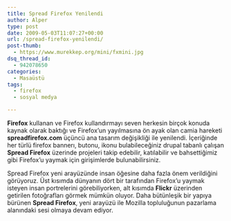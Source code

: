 ```yaml
---
title: Spread Firefox Yenilendi
author: Alper
type: post
date: 2009-05-03T11:07:27+00:00
url: /spread-firefox-yenilendi/
post-thumb:
  - https://www.murekkep.org/mini/fxmini.jpg
dsq_thread_id:
  - 942078650
categories:
  - Masaüstü
tags:
  - firefox
  - sosyal medya

---
```

**Firefox** kullanan ve Firefox kullandırmayı seven herkesin birçok konuda kaynak olarak baktığı ve Firefox&#8217;un yayılmasına ön ayak olan camia hareketi **spreadfirefox.com** üçüncü ana tasarım değişikliği ile yenilendi. İçeriğinde her türlü firefox bannerı, butonu, ikonu bulabileceğiniz drupal tabanlı çalışan **Spread Firefox** üzerinde projeleri takip edebilir, katılabilir ve bahsettiğimiz gibi Firefox&#8217;u yaymak için girişimlerde bulunabilirsiniz. 

Spread Firefox yeni arayüzünde insan öğesine daha fazla önem verildiğini görüyoruz. Üst kısımda dünyanın dört bir tarafından Firefox&#8217;u yaymak isteyen insan portrelerini görebiliyorken, alt kısımda **Flickr** üzerinden getirilen fotoğrafları görmek mümkün oluyor. Daha bütünleşik bir yapıya bürünen **Spread Firefox**, yeni arayüzü ile Mozilla topluluğunun pazarlama alanındaki sesi olmaya devam ediyor.
